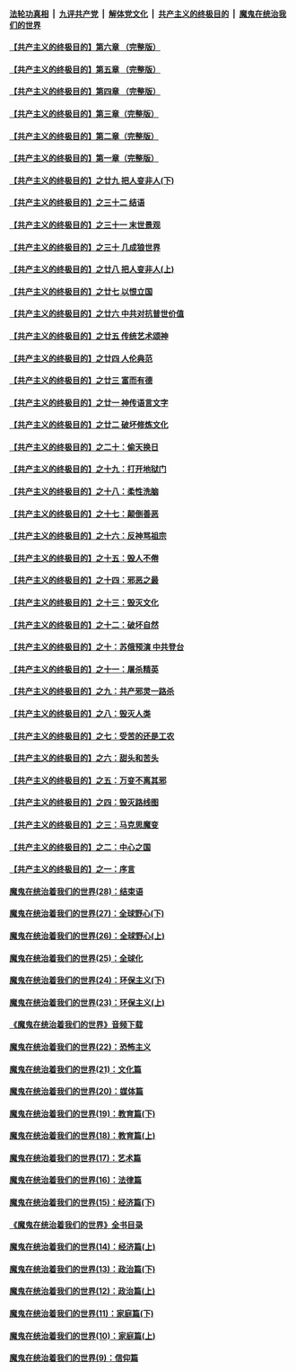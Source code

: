 ####  [法轮功真相](../../../../basic/blob/master/README.md?t=05021901) &nbsp;|&nbsp; [九评共产党](../../../../9ping.md/blob/master/README.md?t=05021901) &nbsp;|&nbsp; [解体党文化](../../../../jtdwh.md/blob/master/README.md?t=05021901)  &nbsp;|&nbsp; [共产主义的终极目的](../../../../gczydzjmd.md/blob/master/README.md?t=05021901) &nbsp;|&nbsp; [魔鬼在统治我们的世界](../../../../mgztzwmdsj.md/blob/master/README.md?t=05021901) 

#### [【共产主义的终极目的】第六章 （完整版）](../pages/nsc422/n11428913.md?t=05021901) 

#### [【共产主义的终极目的】第五章 （完整版）](../pages/nsc422/n11428912.md?t=05021901) 

#### [【共产主义的终极目的】第四章 （完整版）](../pages/nsc422/n11428907.md?t=05021901) 

#### [【共产主义的终极目的】第三章（完整版）](../pages/nsc422/n11428848.md?t=05021901) 

#### [【共产主义的终极目的】第二章（完整版）](../pages/nsc422/n11428831.md?t=05021901) 

#### [【共产主义的终极目的】第一章（完整版）](../pages/nsc422/n11417651.md?t=05021901) 

#### [【共产主义的终极目的】之廿九 把人变非人(下)](../pages/nsc422/n11344140.md?t=05021901) 

#### [【共产主义的终极目的】之三十二 结语](../pages/nsc422/n11360535.md?t=05021901) 

#### [【共产主义的终极目的】之三十一 末世景观](../pages/nsc422/n11351129.md?t=05021901) 

#### [【共产主义的终极目的】之三十 几成狼世界](../pages/nsc422/n11348280.md?t=05021901) 

#### [【共产主义的终极目的】之廿八 把人变非人(上)](../pages/nsc422/n11340492.md?t=05021901) 

#### [【共产主义的终极目的】之廿七 以恨立国](../pages/nsc422/n11336944.md?t=05021901) 

#### [【共产主义的终极目的】之廿六 中共对抗普世价值](../pages/nsc422/n11324785.md?t=05021901) 

#### [【共产主义的终极目的】之廿五 传统艺术颂神](../pages/nsc422/n11296396.md?t=05021901) 

#### [【共产主义的终极目的】之廿四 人伦典范](../pages/nsc422/n11296397.md?t=05021901) 

#### [【共产主义的终极目的】之廿三 富而有德](../pages/nsc422/n11283598.md?t=05021901) 

#### [【共产主义的终极目的】之廿一 神传语言文字](../pages/nsc422/n11263265.md?t=05021901) 

#### [【共产主义的终极目的】之廿二 破坏修炼文化](../pages/nsc422/n11245728.md?t=05021901) 

#### [【共产主义的终极目的】之二十：偷天换日](../pages/nsc422/n11238846.md?t=05021901) 

#### [【共产主义的终极目的】之十九：打开地狱门](../pages/nsc422/n11206376.md?t=05021901) 

#### [【共产主义的终极目的】之十八：柔性洗脑](../pages/nsc422/n11199994.md?t=05021901) 

#### [【共产主义的终极目的】之十七：颠倒善恶](../pages/nsc422/n11179782.md?t=05021901) 

#### [【共产主义的终极目的】之十六：反神骂祖宗](../pages/nsc422/n11166798.md?t=05021901) 

#### [【共产主义的终极目的】之十五：毁人不倦](../pages/nsc422/n11166792.md?t=05021901) 

#### [【共产主义的终极目的】之十四：邪恶之最](../pages/nsc422/n11150249.md?t=05021901) 

#### [【共产主义的终极目的】之十三：毁灭文化](../pages/nsc422/n11135227.md?t=05021901) 

#### [【共产主义的终极目的】之十二：破坏自然](../pages/nsc422/n11135214.md?t=05021901) 

#### [【共产主义的终极目的】之十：苏俄预演 中共登台](../pages/nsc422/n11118424.md?t=05021901) 

#### [【共产主义的终极目的】之十一：屠杀精英](../pages/nsc422/n11118442.md?t=05021901) 

#### [【共产主义的终极目的】之九：共产邪灵一路杀](../pages/nsc422/n11114139.md?t=05021901) 

#### [【共产主义的终极目的】之八：毁灭人类](../pages/nsc422/n11108503.md?t=05021901) 

#### [【共产主义的终极目的】之七：受苦的还是工农](../pages/nsc422/n11101809.md?t=05021901) 

#### [【共产主义的终极目的】之六：甜头和苦头](../pages/nsc422/n11096971.md?t=05021901) 

#### [【共产主义的终极目的】之五：万变不离其邪](../pages/nsc422/n11091285.md?t=05021901) 

#### [【共产主义的终极目的】之四：毁灭路线图](../pages/nsc422/n11086284.md?t=05021901) 

#### [【共产主义的终极目的】之三：马克思魔变](../pages/nsc422/n11061941.md?t=05021901) 

#### [【共产主义的终极目的】之二：中心之国](../pages/nsc422/n11047728.md?t=05021901) 

#### [【共产主义的终极目的】之一：序言](../pages/nsc422/n11086077.md?t=05021901) 

#### [魔鬼在统治着我们的世界(28)：结束语](../pages/nsc422/n10936246.md?t=05021901) 

#### [魔鬼在统治着我们的世界(27)：全球野心(下)](../pages/nsc422/n10928319.md?t=05021901) 

#### [魔鬼在统治着我们的世界(26)：全球野心(上)](../pages/nsc422/n10900318.md?t=05021901) 

#### [魔鬼在统治着我们的世界(25)：全球化](../pages/nsc422/n10788205.md?t=05021901) 

#### [魔鬼在统治着我们的世界(24)：环保主义(下)](../pages/nsc422/n10695307.md?t=05021901) 

#### [魔鬼在统治着我们的世界(23)：环保主义(上)](../pages/nsc422/n10688613.md?t=05021901) 

#### [《魔鬼在统治着我们的世界》音频下载](../pages/nsc422/n10635553.md?t=05021901) 

#### [魔鬼在统治着我们的世界(22)：恐怖主义](../pages/nsc422/n10614727.md?t=05021901) 

#### [魔鬼在统治着我们的世界(21)：文化篇](../pages/nsc422/n10597706.md?t=05021901) 

#### [魔鬼在统治着我们的世界(20)：媒体篇](../pages/nsc422/n10586579.md?t=05021901) 

#### [魔鬼在统治着我们的世界(19)：教育篇(下)](../pages/nsc422/n10564808.md?t=05021901) 

#### [魔鬼在统治着我们的世界(18)：教育篇(上)](../pages/nsc422/n10526970.md?t=05021901) 

#### [魔鬼在统治着我们的世界(17)：艺术篇](../pages/nsc422/n10499093.md?t=05021901) 

#### [魔鬼在统治着我们的世界(16)：法律篇](../pages/nsc422/n10485969.md?t=05021901) 

#### [魔鬼在统治着我们的世界(15)：经济篇(下)](../pages/nsc422/n10469975.md?t=05021901) 

#### [《魔鬼在统治着我们的世界》全书目录](../pages/nsc422/n10464261.md?t=05021901) 

#### [魔鬼在统治着我们的世界(14)：经济篇(上)](../pages/nsc422/n10457370.md?t=05021901) 

#### [魔鬼在统治着我们的世界(13)：政治篇(下)](../pages/nsc422/n10448270.md?t=05021901) 

#### [魔鬼在统治着我们的世界(12)：政治篇(上)](../pages/nsc422/n10444576.md?t=05021901) 

#### [魔鬼在统治着我们的世界(11)：家庭篇(下)](../pages/nsc422/n10440961.md?t=05021901) 

#### [魔鬼在统治着我们的世界(10)：家庭篇(上)](../pages/nsc422/n10435448.md?t=05021901) 

#### [魔鬼在统治着我们的世界(9)：信仰篇](../pages/nsc422/n10432159.md?t=05021901) 

